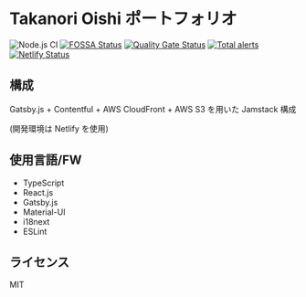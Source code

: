 # Takanori Oishi ポートフォリオ

![Node.js CI](https://github.com/bicstone/portfolio/workflows/Node.js%20CI/badge.svg)
[![FOSSA Status](https://app.fossa.com/api/projects/git%2Bgithub.com%2Fbicstone%2Fportfolio.svg?type=shield)](https://app.fossa.com/projects/git%2Bgithub.com%2Fbicstone%2Fportfolio?ref=badge_shield)
[![Quality Gate Status](https://sonarcloud.io/api/project_badges/measure?project=bicstone_masshiro.me&metric=alert_status)](https://sonarcloud.io/dashboard?id=bicstone_masshiro.me)
[![Total alerts](https://img.shields.io/lgtm/alerts/g/bicstone/masshiro.me.svg?logo=lgtm&logoWidth=18)](https://lgtm.com/projects/g/bicstone/masshiro.me/alerts/)
[![Netlify Status](https://api.netlify.com/api/v1/badges/0ac6360e-ecae-4d83-b096-913d7c85fe84/deploy-status)](https://app.netlify.com/sites/masshiro-me/deploys)

## 構成

Gatsby.js + Contentful + AWS CloudFront + AWS S3 を用いた Jamstack 構成

(開発環境は Netlify を使用)

## 使用言語/FW

- TypeScript
- React.js
- Gatsby.js
- Material-UI
- i18next
- ESLint

## ライセンス

MIT
